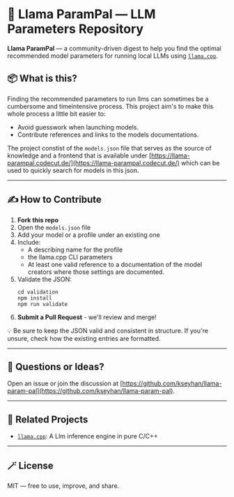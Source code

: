 # 🦙 Llama ParamPal — LLM Parameters Repository

**Llama ParamPal** — a community-driven digest to help you find the optimal recommended model parameters for running local LLMs using [`llama.cpp`](https://github.com/ggml-org/llama.cpp).


## 📦 What is this?

Finding the recommended parameters to run llms can sometimes be a cumbersome and timeintensive process. This project aim's to make this whole process a little bit easier to:

- Avoid guesswork when launching models.
- Contribute references and links to the models documentations.

The project constist of the `models.json` file that serves as the source of knowledge and a frontend that is available under [https://llama-parampal.codecut.de/](https://llama-parampal.codecut.de/) which can be used to quickly search for models in this json.

---

## ✍️ How to Contribute

1. **Fork this repo**
2. Open the `models.json` file
3. Add your model or a profile under an existing one
4. Include:
   - A describing name for the profile
   - the llama.cpp CLI parameters
   - At least one valid reference to a documentation of the model creators where those settings are documented.
5. Validate the JSON:
   ```
   cd validation
   npm install
   npm run validate
   ```
6. **Submit a Pull Request** - we'll review and merge!

💡 Be sure to keep the JSON valid and consistent in structure. If you're unsure, check how the existing entries are formatted.

---

## 💬 Questions or Ideas?

Open an issue or join the discussion at [https://github.com/kseyhan/llama-param-pal](https://github.com/kseyhan/llama-param-pal).

---

## 🧪 Related Projects

- [`llama.cpp`](https://github.com/ggml-org/llama.cpp): A Llm inference engine in pure C/C++

---

## 🪄 License

MIT — free to use, improve, and share.